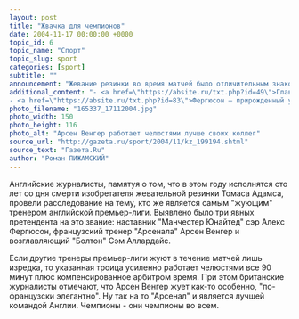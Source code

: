 ```yaml
---
layout: post
title: "Жвачка для чемпионов"
date: 2004-11-17 00:00:00 +0000
topic_id: 6
topic_name: "Спорт"
topic_slug: sport
categories: [sport]
subtitle: ""
announcement: "Жевание резинки во время матчей было отличительным знаком многих известных спортсменов. Датский футболист Флемминг Поульсен или канадский хоккеист Стив Лармер так просто на игры без жвачки не выходили. Жуют и тренеры, что вполне объяснимо - видимо, жевание оказывает на них успокаивающий эффект."
additional_content: "- <a href=\"https://absite.ru/txt.php?id=49\">Главного тренера \"Манчестер Юнайтед\" сэра Алекса Фергюсона облили супом</a>
- <a href=\"https://absite.ru/txt.php?id=83\">Фергюсон – прирожденный убийца</a>"
photo_filename: "165337_17112004.jpg"
photo_width: 150
photo_height: 116
photo_alt: "Арсен Венгер работает челюстями лучше своих коллег"
source_url: "http://gazeta.ru/sport/2004/11/kz_199194.shtml"
source_text: "Газета.Ru"
author: "Роман ПИЖАМСКИЙ"
---
```

Английские журналисты, памятуя о том, что в этом году исполнятся сто лет со дня смерти изобретателя жевательной резинки Томаса Адамса, провели расследование на тему, кто же является самым "жующим" тренером английской премьер-лиги. Выявлено было три явных претендента на это звание: наставник "Манчестер Юнайтед" сэр Алекс Фергюсон, французский тренер "Арсенала" Арсен Венгер и возглавляющий "Болтон" Сэм Аллардайс.

Если другие тренеры премьер-лиги жуют в течение матчей лишь изредка, то указанная троица усиленно работает челюстями все 90 минут плюс компенсированное арбитром время. При этом британские журналисты отмечают, что Арсен Венгер жует как-то особенно, "по-французски элегантно". Ну так на то "Арсенал" и является лучшей командой Англии. Чемпионы - они чемпионы во всем.
